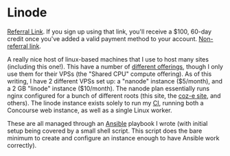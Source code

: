 # Linode

[Referral Link](https://www.linode.com/?r=26c18f81c8ccc1d84df0e2ab8e119e0c6c8b7aa8). If you sign up using that link, you'll receive a $100, 60-day credit once you've added a valid payment method to your account. [Non-referral link](https://www.linode.com).

A really nice host of linux-based machines that I use to host many sites (including this one!). This have a number of [different offerings](https://www.linode.com/products/), though I only use them for their VPSs (the "Shared CPU" compute offering). As of this writing, I have 2 different VPSs set up: a "nanode" instance ($5/month), and a 2 GB "linode" instance ($10/month). The nanode plan essentially runs nginx configured for a bunch of different roots (this site, the [coz-e site](https://coz-e.rachelbrindle.com), and others). The linode instance exists solely to run my [CI](https://ci.younata.com), running both a Concourse web instance, as well as a single Linux worker.

These are all managed through an [Ansible](https://www.ansible.com) playbook I wrote (with initial setup being covered by a small shell script. This script does the bare minimum to create and configure an instance enough to have Ansible work correctly).
